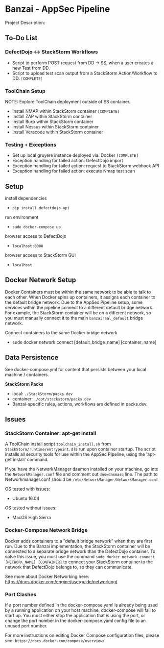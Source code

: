 # Banzai - AppSec Pipeline

Project Description:

## To-Do List

### DefectDojo <-> StackStorm Workflows
* Script to perform POST request from DD -> SS, when a user creates a new Test from DD.
* Script to upload test scan output from a StackStorm Action/Workflow to DD. `[COMPLETE]`

### ToolChain Setup
NOTE: Explore ToolChain deployment outside of SS container.
* Install NMAP within StackStorm container `[COMPLETE]`
* Install ZAP within StackStorm container
* Install Burp within StackStorm container
* Install Nessus within StackStorm container
* Install Veracode within StackStorm container

### Testing + Exceptions
* Set up local gruyere instance deployed via. Docker `[COMPLETE]`
* Exception handling for failed action: DefectDojo import
* Exception handling for failed action: request to StackStorm webhook API
* Exception handling for failed action: execute Nmap test scan

## Setup

install dependencies
* `pip install defectdojo_api`

run environment
* `sudo docker-compose up`

browser access to DefectDojo
* `localhost:8000`

browser access to StackStorm GUI
* `localhost`

## Docker Network Setup
Docker Containers must be within the same network to be able to talk to each other. When Docker spins up containers, it assigns each container to the default bridge network. Due to the AppSec Pipeline setup, some services within the pipeline connect to a different default bridge network. For example, the StackStorm container will be on a different network, so you must manually connect it to the main `banzaireal_default` bridge network.

Connect containers to the same Docker bridge network
* sudo docker network connect [default_bridge_name] [container_name]

## Data Persistence

See docker-compose.yml for content that persists between your local machine / containers.

__StackStorm Packs__
* local: `./StackStorm/packs.dev`
* container: `./opt/stackstorm/packs.dev`
* Banzai-specific rules, actions, workflows are defined in packs.dev.

## Issues ##

### StackStorm Container: apt-get install ###

A ToolChain install script `toolchain_install.sh` from `StackStorm/runtime/entrypoint.d` is run upon container startup.
The script installs all security tools for use within the AppSec Pipeline, using the 'apt-get install' command.

If you have the NetworkManager daemon installed on your machine, go into the `NetworkManager.conf` file and comment out `dns=dnsmasq` line.
The path to Networkmanager.conf should be `/etc/NetworkManager/NetworkManager.conf`

OS tested with issues:
* Ubuntu 16.04

OS tested without issues:
* MacOS High Sierra

### Docker-Compose Network Bridge ###

Docker adds containers to a "default bridge network" when they are first run. Due to the Banzai implementation, the StackStorm container will be connected to a separate bridge network than the DefectDojo container. To solve this issue, you must use the command `sudo docker network connect [NETWORK_NAME] [CONTAINER]` to connect your StackStorm container to the network that DefectDojo belongs to, so they can communicate.

See more about Docker Networking here: https://docs.docker.com/engine/userguide/networking/

### Port Clashes ###

If a port number defined in the docker-compose.yaml is already being used by a running application on your host machine, docker-compose will fail to start up.
You must either stop the application that is using the port, or change the port number in the docker-compose.yaml config file to an unused port number.

For more instructions on editing Docker Compose configuration files, please see: `https://docs.docker.com/compose/overview/`
